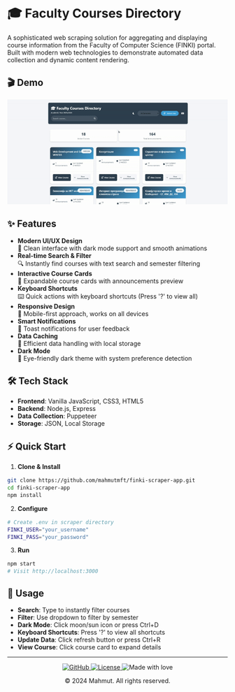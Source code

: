 # 🎓 Faculty Courses Directory

A sophisticated web scraping solution for aggregating and displaying course information from the Faculty of Computer Science (FINKI) portal. Built with modern web technologies to demonstrate automated data collection and dynamic content rendering.

## 🎬 Demo
![FINKI Courses Demo](demo/demo.gif)

## ✨ Features

- **Modern UI/UX Design**  
  🎨 Clean interface with dark mode support and smooth animations
- **Real-time Search & Filter**  
  🔍 Instantly find courses with text search and semester filtering
- **Interactive Course Cards**  
  📱 Expandable course cards with announcements preview
- **Keyboard Shortcuts**  
  ⌨️ Quick actions with keyboard shortcuts (Press '?' to view all)
- **Responsive Design**  
  📱 Mobile-first approach, works on all devices
- **Smart Notifications**  
  🔔 Toast notifications for user feedback
- **Data Caching**  
  💾 Efficient data handling with local storage
- **Dark Mode**  
  🌙 Eye-friendly dark theme with system preference detection

## 🛠️ Tech Stack

- **Frontend**: Vanilla JavaScript, CSS3, HTML5
- **Backend**: Node.js, Express
- **Data Collection**: Puppeteer
- **Storage**: JSON, Local Storage

## ⚡️ Quick Start

1. **Clone & Install**
```bash
git clone https://github.com/mahmutmft/finki-scraper-app.git
cd finki-scraper-app
npm install
```

2. **Configure**
```bash
# Create .env in scraper directory
FINKI_USER="your_username"
FINKI_PASS="your_password"
```

3. **Run**
```bash
npm start
# Visit http://localhost:3000
```

## 🎯 Usage

- **Search**: Type to instantly filter courses
- **Filter**: Use dropdown to filter by semester
- **Dark Mode**: Click moon/sun icon or press Ctrl+D
- **Keyboard Shortcuts**: Press '?' to view all shortcuts
- **Update Data**: Click refresh button or press Ctrl+R
- **View Course**: Click course card to expand details

---

<div align="center">
    <p>
        <a href="https://github.com/mahmutmft">
            <img src="https://img.shields.io/badge/GitHub-mahmutmft-blue?style=flat-square&logo=github" alt="GitHub">
        </a>
        <a href="https://github.com/mahmutmft/finki-scraper-app/blob/main/LICENSE">
            <img src="https://img.shields.io/badge/License-MIT-green.svg?style=flat-square" alt="License">
        </a>
        <img src="https://img.shields.io/badge/Made%20with-❤️-red?style=flat-square" alt="Made with love">
    </p>
    <p>© 2024 Mahmut. All rights reserved.</p>
</div>


